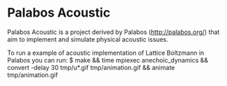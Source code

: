 # Palabos Acoustic

Palabos Acoustic is a project derived by Palabos (http://palabos.org/) that aim to implement and simulate physical acoustic issues.

To run a example of acoustic implementation of Lattice Boltzmann in Palabos you can run:
$  make && time mpiexec anechoic_dynamics  &&  convert -delay 30 tmp/u*.gif tmp/animation.gif && animate tmp/animation.gif
